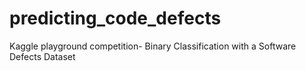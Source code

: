 # predicting_code_defects
Kaggle playground competition- Binary Classification with a Software Defects Dataset

